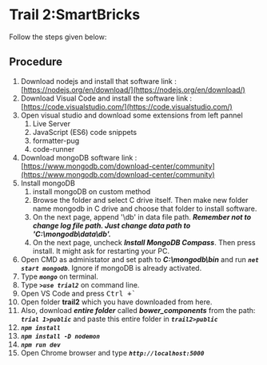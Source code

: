 # Trail 2:SmartBricks
Follow the steps given below:
## Procedure
1) Download nodejs and install that software
	link : [https://nodejs.org/en/download/](https://nodejs.org/en/download/)
2) Download Visual Code and install the software
	link : [https://code.visualstudio.com/](https://code.visualstudio.com/)
3) Open visual studio and download some extensions from left pannel
	1) Live Server
	2) JavaScript (ES6) code snippets
	3) formatter-pug
	3) code-runner
4) Download mongoDB software
	link : [https://www.mongodb.com/download-center/community](https://www.mongodb.com/download-center/community)
5) Install mongoDB
	1) install mongoDB on custom method
	2) Browse the folder and select C drive itself. Then make new folder name mongodb in C drive and choose that folder to install software.
	3) On the next page, append '\db' in data file path. ***Remember not to change log file path. Just change data path to 'C:\mongodb\data\db'.***
	4) On the next page, uncheck ***Install MongoDB Compass***. Then press install. It might ask for restarting your PC. 
6) Open CMD as administator and set path to ***C:\mongodb\bin*** and run ***`net start mongodb`***. Ignore if mongoDB is already activated.
7) Type ***`mongo`*** on terminal.
8) Type ***`>use trial2`*** on command line.
9) Open VS Code and press 
<kbd>Ctrl +`</kbd>
10) Open folder **trail2** which you have downloaded from here.
11) Also, download ***entire folder*** called ***bower_components*** from the path: ***``trial 1>public``*** and paste this entire folder in ***``trail2>public``***
11) ***``npm install``***
12) ***``npm install -D nodemon``***
13) ***``npm run dev``***
14) Open Chrome browser and type ***``http://localhost:5000``*** 
